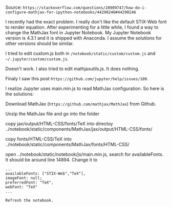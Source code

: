 
Source:
`https://stackoverflow.com/questions/28909747/how-do-i-configure-mathjax-for-ipython-notebooks/44290246#44290246`


I recently had the exact problem. I really don't like the default STIX-Web font to render equation.
After experimenting for a 
little while, I found a way to change the MathJax font in Jupyter Notebook.
My Jupyter Notebook version is 4.3.1 and it is shipped 
with Anaconda. I assume the solutions for other versions should be similar.

I tried to edit custom.js both in `/notebook/static/custom/custom.js` and `~/.jupyter/custom/custom.js`.

Doesn't work. I also tried to edit mathjaxutils.js. It does nothing.

Finaly I saw this post `https://github.com/jupyter/help/issues/109`. 

I realize Jupyter uses  main.min.js to read MathJax configuration. So here is the solutions:

Download MathJax (`https://github.com/mathjax/MathJax`) from Github.

Unzip the MathJax file and go into the folder

copy jax/output/HTML-CSS/fonts/TeX into directoy ../notebook/static/components/MathJax/jax/output/HTML-CSS/fonts/

copy fonts/HTML-CSS/TeX into ../notebook/static/components/MathJax/fonts/HTML-CSS/

open ../notebook/static/notebook/js/main.min.js, search for availableFonts. It should be around line 14894. Change it to

```
...
availableFonts: ["STIX-Web","TeX"],
imageFont: null;
preferredFont: "TeX",
webFont: "TeX"
...
```

    Refresh the notebook.

